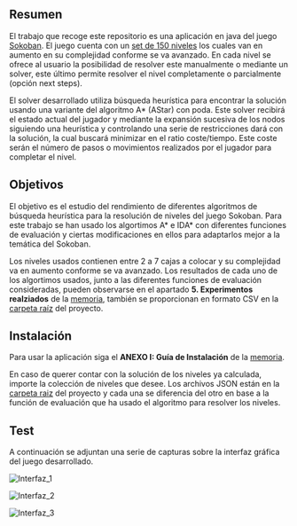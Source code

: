 ## Resumen

El trabajo que recoge este repositorio es una aplicación en java del juego [Sokoban](https://en.wikipedia.org/wiki/Sokoban). El juego cuenta con un [set de 150 niveles](https://github.com/Javi1993/DSI/blob/master/Sokoban/niveles/levels.txt) los cuales van en aumento en su complejidad conforme se va avanzado. En cada nivel se ofrece al usuario la posibilidad de resolver este manualmente o mediante un solver, este último permite resolver el nivel completamente o parcialmente (opción next steps).

El solver desarrollado utiliza búsqueda heurística para encontrar la solución usando una variante del algoritmo A* (AStar) con poda. Este solver recibirá el estado actual del jugador y mediante la expansión sucesiva de los nodos siguiendo una heurística y controlando una serie de restricciones dará con la solución, la cual buscará minimizar en el ratio coste/tiempo. Este coste serán el número de pasos o movimientos realizados por el jugador para completar el nivel.

## Objetivos

El objetivo es el estudio del rendimiento de diferentes algoritmos de búsqueda heurística para la resolución de niveles del juego Sokoban. Para este trabajo se han usado los algortimos A* e IDA* con diferentes funciones de evaluación y ciertas modificaciones en ellos para adaptarlos mejor a la temática del Sokoban.

Los niveles usados contienen entre 2 a 7 cajas a colocar y su complejidad va en aumento conforme se va avanzado. Los resultados de cada uno de los algortimos usados, junto a las diferentes funciones de evaluación consideradas, pueden observarse en el apartado **5. Experimentos realziados** de la [memoria](https://github.com/Javi1993/DSI/blob/master/100290698_100290892_memoria.pdf), también se proporcionan en formato CSV en la [carpeta raíz](https://github.com/Javi1993/DSI/tree/master/Sokoban) del proyecto.

## Instalación

Para usar la aplicación siga el **ANEXO I: Guía de Instalación** de la [memoria](https://github.com/Javi1993/DSI/blob/master/100290698_100290892_memoria.pdf).

En caso de querer contar con la solución de los niveles ya calculada, importe la colección de niveles que desee. Los archivos JSON están en la [carpeta raiz](https://github.com/Javi1993/DSI/tree/master/Sokoban) del proyecto y cada una se diferencia del otro en base a la función de evaluación que ha usado el algoritmo para resolver los niveles.

## Test

A continuación se adjuntan una serie de capturas sobre la interfaz gráfica del juego desarrollado.

![Interfaz_1](http://i65.tinypic.com/30hm2z5.jpg)

![Interfaz_2](http://i68.tinypic.com/whekv6.jpg)

![Interfaz_3](https://s32.postimg.org/hnmecn2c5/20160619_192119_1.gif)
